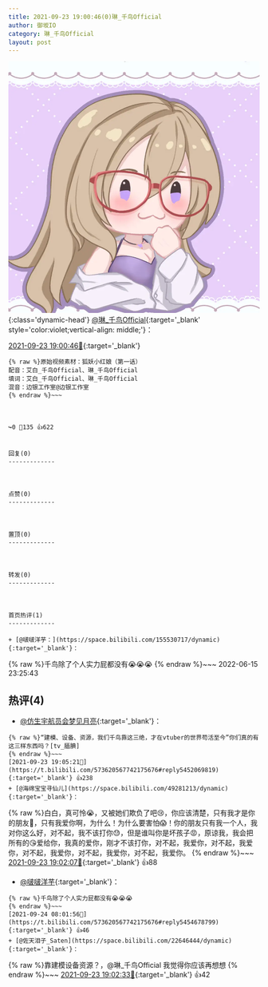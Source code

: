 ```yaml
---
title: 2021-09-23 19:00:46(0)琳_千鸟Official
author: 御坂IO
category: 琳_千鸟Official
layout: post
---
```


![img](/images/c0a88f85ebd0d056f37b114e0748e69556c8b488.jpg){:class='dynamic-head'}
[@琳_千鸟Official](https://space.bilibili.com/1620923329/dynamic){:target='_blank' style='color:violet;vertical-align: middle;'}：

[2021-09-23 19:00:46🔗](https://t.bilibili.com/573620567742175676){:target='_blank'}

~~~
{% raw %}原始视频素材：狐妖小红娘（第一话）
配音：艾白_千鸟Official、琳_千鸟Official
填词：艾白_千鸟Official、琳_千鸟Official
混音：边银工作室@边银工作室
{% endraw %}~~~



↪️0 💬135 👍622


回复(0)
-------------



点赞(0)
-------------



置顶(0)
-------------



转发(0)
-------------



首页热评(1)
-------------

+ [@啵啵洋芋：](https://space.bilibili.com/155530717/dynamic){:target='_blank'}：
~~~
{% raw %}千鸟除了个人实力屁都没有😭😭😭
{% endraw %}~~~
2022-06-15 23:25:43


热评(4)
-------------

+ [@仿生宇航员会梦见月亮](https://space.bilibili.com/483819552/dynamic){:target='_blank'}：
~~~
{% raw %}“建模、设备、资源，我们千鸟靠这三绝，才在vtuber的世界苟活至今”你们真的有这三样东西吗？[tv_腼腆]
{% endraw %}~~~
[2021-09-23 19:05:21🔗](https://t.bilibili.com/573620567742175676#reply5452069819){:target='_blank'} 👍238
+ [@海绵宝宝寻仙儿](https://space.bilibili.com/49281213/dynamic){:target='_blank'}：
~~~
{% raw %}白白，真可怜😭，又被她们欺负了吧😢，你应该清楚，只有我才是你的朋友🤗，只有我爱你啊，为什么！为什么要害怕😱！你的朋友只有我一个人，我对你这么好，对不起，我不该打你😓，但是谁叫你是坏孩子😡，原谅我，我会把所有的😘爱给你，我真的爱你，刚才不该打你，对不起，我爱你，对不起，我爱你，对不起，我爱你，对不起，我爱你，对不起，我爱你。
{% endraw %}~~~
[2021-09-23 19:02:07🔗](https://t.bilibili.com/573620567742175676#reply5452057623){:target='_blank'} 👍88
+ [@啵啵洋芋](https://space.bilibili.com/155530717/dynamic){:target='_blank'}：
~~~
{% raw %}千鸟除了个人实力屁都没有😭😭😭
{% endraw %}~~~
[2021-09-24 08:01:56🔗](https://t.bilibili.com/573620567742175676#reply5454678799){:target='_blank'} 👍46
+ [@佐天泪子_Saten](https://space.bilibili.com/22646444/dynamic){:target='_blank'}：
~~~
{% raw %}靠建模设备资源？，@琳_千鸟Official 我觉得你应该再想想
{% endraw %}~~~
[2021-09-23 19:02:33🔗](https://t.bilibili.com/573620567742175676#reply5452053919){:target='_blank'} 👍42


